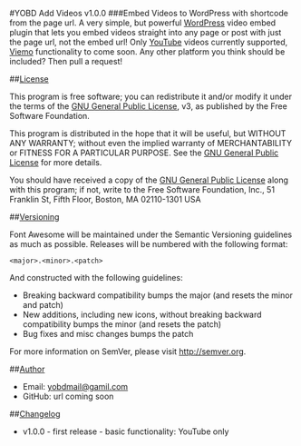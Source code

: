 #YOBD Add Videos v1.0.0
###Embed Videos to WordPress with shortcode from the page url. 
A very simple, but powerful [WordPress](https://wordpress.org) video embed plugin that lets you embed videos straight into any page or post with just the page url, not the embed url! Only [YouTube](https://youtube.com) videos currently supported, [Viemo](https://viemo.com) functionality to come soon. Any other platform you think should be included? Then pull a request!

##[License](https://github.com/yobd/yav/blob/master/README.md#license)

This program is free software; you can redistribute it and/or modify
it under the terms of the [GNU General Public License](https://wordpress.org/about/gpl/), v3, as
published by the Free Software Foundation.
 
This program is distributed in the hope that it will be useful,
but WITHOUT ANY WARRANTY; without even the implied warranty of
MERCHANTABILITY or FITNESS FOR A PARTICULAR PURPOSE.  See the
[GNU General Public License](https://wordpress.org/about/gpl/) for more details.
 
You should have received a copy of the [GNU General Public License](https://wordpress.org/about/gpl/)
along with this program; if not, write to the Free Software
Foundation, Inc., 51 Franklin St, Fifth Floor, Boston, MA  02110-1301  USA

##[Versioning](https://github.com/yobd/yav/blob/master/README.md#Versioning)

Font Awesome will be maintained under the Semantic Versioning guidelines as much as possible. Releases will be numbered
with the following format:

`<major>.<minor>.<patch>`

And constructed with the following guidelines:

* Breaking backward compatibility bumps the major (and resets the minor and patch)
* New additions, including new icons, without breaking backward compatibility bumps the minor (and resets the patch)
* Bug fixes and misc changes bumps the patch

For more information on SemVer, please visit http://semver.org.

##[Author](https://github.com/yobd/yav/blob/master/README.md#author)
- Email: yobdmail@gamil.com
- GitHub: url coming soon

##[Changelog](https://github.com/yobd/yav/blob/master/README.md#changelog)
- v1.0.0 - first release - basic functionality: YouTube only
